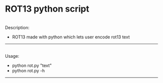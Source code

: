 # ROT13 python script

<br>
Description:

- ROT13 made with python which lets user encode rot13 text

---

<br>
Usage:

- python rot.py "text"
- python rot.py -h

---
